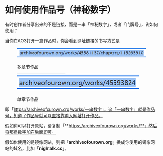 # 如何使用作品号（神秘数字）

有时创作者分享出来的不是链接，而是一串「神秘数字」，或者「门牌号」，该如何使用？

当你在AO3打开一篇作品时，你会看到网址链接的书写方式是

<figure><img src="../.gitbook/assets/image (1) (4).png" alt=""><figcaption><p>多章节作品</p></figcaption></figure>

<figure><img src="../.gitbook/assets/image (6).png" alt=""><figcaption><p>单章节作品</p></figcaption></figure>

即「https://archiveofourown.org/works/一串数字」，这「一串数字」就是作品号，知道了作品号就可以直接靠输入网址打开作品。

假如你可以打开原站，请复制「**https://archiveofourown.org/works/**」然后将那串数字加在后面即可。

假如你使用的是镜像网站，则把「**archiveofourown.org**」换成你使用的镜像网站的域名，比如「**nightalk.cc**」。
